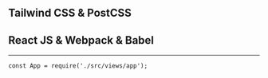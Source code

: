 
## Tailwind CSS & PostCSS
## React JS & Webpack & Babel

<hr>

```
const App = require('./src/views/app');
```
